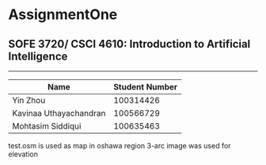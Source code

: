# AssignmentOne
## SOFE 3720/ CSCI 4610: Introduction to Artificial Intelligence
----

Name| Student Number|
-|-
Yin Zhou|100314426
Kavinaa Uthayachandran | 100566729
Mohtasim Siddiqui | 100635463


test.osm is used as map in oshawa region
3-arc image was used for elevation
